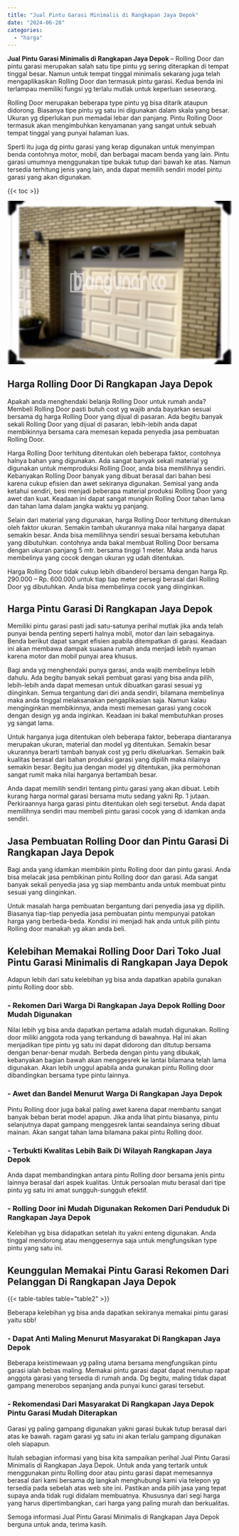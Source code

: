 ```yaml
---
title: "Jual Pintu Garasi Minimalis di Rangkapan Jaya Depok"
date: "2024-06-28"
categories: 
  - "harga"
---
```


**Jual Pintu Garasi Minimalis di Rangkapan Jaya Depok** – Rolling Door dan pintu garasi merupakan salah satu tipe pintu yg sering diterapkan di tempat tinggal besar. Namun untuk tempat tinggal minimalis sekarang juga telah mengaplikasikan Rolling Door dan termasuk pintu garasi. Kedua benda ini terlampau memiliki fungsi yg terlalu mutlak untuk keperluan seseorang.

Rolling Door merupakan beberapa type pintu yg bisa ditarik ataupun didorong. Biasanya tipe pintu yg satu ini digunakan dalam skala yang besar. Ukuran yg diperlukan pun memadai lebar dan panjang. Pintu Rolling Door termasuk akan mengimbuhkan kenyamanan yang sangat untuk sebuah tempat tinggal yang punyai halaman luas.

Sperti itu juga dg pintu garasi yang kerap digunakan untuk menyimpan benda contohnya motor, mobil, dan berbagai macam benda yang lain. Pintu garasi umumnya menggunakan tipe bukak tutup dari bawah ke atas. Namun tersedia terhitung jenis yang lain, anda dapat memilih sendiri model pintu garasi yang akan digunakan.

{{< toc >}}

![Jual Pintu Garasi Minimalis di Rangkapan Jaya Depok](/images/pintu-garasi-67.png)

## Harga Rolling Door Di Rangkapan Jaya Depok

Apakah anda menghendaki belanja Rolling Door untuk rumah anda? Membeli Rolling Door pasti butuh cost yg wajib anda bayarkan sesuai bersama dg harga Rolling Door yang dijual di pasaran. Ada begitu banyak sekali Rolling Door yang dijual di pasaran, lebih-lebih anda dapat membikinnya bersama cara memesan kepada penyedia jasa pembuatan Rolling Door.

Harga Rolling Door terhitung ditentukan oleh beberapa faktor, contohnya halnya bahan yang digunakan. Ada sangat banyak sekali material yg digunakan untuk memproduksi Rolling Door, anda bisa memilihnya sendiri. Kebanyakan Rolling Door banyak yang dibuat berasal dari bahan besi karena cukup efisien dan awet sekiranya digunakan. Semisal yang anda ketahui sendiri, besi menjadi beberapa material produksi Rolling Door yang awet dan kuat. Keadaan ini dapat sangat mungkin Rolling Door tahan lama dan tahan lama dalam jangka waktu yg panjang.

Selain dari material yang digunakan, harga Rolling Door terhitung ditentukan oleh faktor ukuran. Semakin tambah ukurannya maka nilai harganya dapat semakin besar. Anda bisa memilihnya sendiri sesuai bersama kebutuhan yang dibutuhkan. contohnya anda bakal membuat Rolling Door bersama dengan ukuran panjang 5 mtr. bersama tinggi 1 meter. Maka anda harus membelinya yang cocok dengan ukuran yg udah ditentukan.

Harga Rolling Door tidak cukup lebih dibanderol bersama dengan harga Rp. 290.000 – Rp. 600.000 untuk tiap tiap meter persegi berasal dari Rolling Door yg dibutuhkan. Anda bisa membelinya cocok yang diinginkan.

## Harga Pintu Garasi Di Rangkapan Jaya Depok

Memiliki pintu garasi pasti jadi satu-satunya perihal mutlak jika anda telah punyai benda penting seperti halnya mobil, motor dan lain sebagainya. Benda berikut dapat sangat efisien apabila ditempatkan di garasi. Keadaan ini akan membawa dampak suasana rumah anda menjadi lebih nyaman karena motor dan mobil punyai area khusus.

Bagi anda yg menghendaki punya garasi, anda wajib membelinya lebih dahulu. Ada begitu banyak sekali pembuat garasi yang bisa anda pilih, lebih-lebih anda dapat memesan untuk dibuatkan garasi sesuai yg diinginkan. Semua tergantung dari diri anda sendiri, bilamana membelinya maka anda tinggal melaksanakan pengaplikasian saja. Namun kalau menginginkan membikinnya, anda mesti memesan garasi yang cocok dengan design yg anda inginkan. Keadaan ini bakal membutuhkan proses yg sangat lama.

Untuk harganya juga ditentukan oleh beberapa faktor, beberapa diantaranya merupakan ukuran, material dan model yg ditentukan. Semakin besar ukurannya berarti tambah banyak cost yg perlu dikeluarkan. Semakin baik kualitas berasal dari bahan produksi garasi yang dipilih maka nilainya semakin besar. Begitu jua dengan model yg ditentukan, jika permohonan sangat rumit maka nilai harganya bertambah besar.

Anda dapat memilih sendiri tentang pintu garasi yang akan dibuat. Lebih kurang harga normal garasi bersama mutu sedang yakni Rp. 1 jutaan. Perkiraannya harga garasi pintu ditentukan oleh segi tersebut. Anda dapat memilihnya sendiri mau membeli pintu garasi cocok yang di idamkan anda sendiri.

## Jasa Pembuatan Rolling Door dan Pintu Garasi Di Rangkapan Jaya Depok

Bagi anda yang idamkan membikin pintu Rolling door dan pintu garasi. Anda bisa melacak jasa pembikinan pintu Rolling door dan garasi. Ada sangat banyak sekali penyedia jasa yg siap membantu anda untuk membuat pintu sesuai yang diinginkan.

Untuk masalah harga pembuatan bergantung dari penyedia jasa yg dipilih. Biasanya tiap-tiap penyedia jasa pembuatan pintu mempunyai patokan harga yang berbeda-beda. Kondisi ini menjadi hak anda untuk pilih pintu Rolling door manakah yg akan anda beli.

## Kelebihan Memakai Rolling Door Dari Toko Jual Pintu Garasi Minimalis di Rangkapan Jaya Depok

Adapun lebih dari satu kelebihan yg bisa anda dapatkan apabila gunakan pintu Rolling door sbb.

### \- Rekomen Dari Warga Di Rangkapan Jaya Depok Rolling Door Mudah Digunakan

Nilai lebih yg bisa anda dapatkan pertama adalah mudah digunakan. Rolling door miliki anggota roda yang terkandung di bawahnya. Hal ini akan menjadikan tipe pintu yg satu ini dapat didorong dan ditutup bersama dengan benar-benar mudah. Berbeda dengan pintu yang dibukak, kebanyakan bagian bawah akan menggesrek ke lantai bilamana telah lama digunakan. Akan lebih unggul apabila anda gunakan pintu Rolling door dibandingkan bersama type pintu lainnya.

### \- Awet dan Bandel Menurut Warga Di Rangkapan Jaya Depok

Pintu Rolling door juga bakal paling awet karena dapat membantu sangat banyak beban berat model apapun. Jika anda lihat pintu biasanya, pintu selanjutnya dapat gampang menggesrek lantai seandainya sering dibuat mainan. Akan sangat tahan lama bilamana pakai pintu Rolling door.

### \- Terbukti Kwalitas Lebih Baik Di Wilayah Rangkapan Jaya Depok

Anda dapat membandingkan antara pintu Rolling door bersama jenis pintu lainnya berasal dari aspek kualitas. Untuk persoalan mutu berasal dari tipe pintu yg satu ini amat sungguh-sungguh efektif.

### \- Rolling Door ini Mudah Digunakan Rekomen Dari Penduduk Di Rangkapan Jaya Depok

Kelebihan yg bisa didapatkan setelah itu yakni enteng digunakan. Anda tinggal mendorong atau menggesernya saja untuk mengfungsikan type pintu yang satu ini.

## Keunggulan Memakai Pintu Garasi Rekomen Dari Pelanggan Di Rangkapan Jaya Depok

{{< table-tables table="table2" >}}

Beberapa kelebihan yg bisa anda dapatkan sekiranya memakai pintu garasi yaitu sbb!

### \- Dapat Anti Maling Menurut Masyarakat Di Rangkapan Jaya Depok

Beberapa keistimewaan yg paling utama bersama mengfungsikan pintu garasi ialah bebas maling. Memakai pintu garasi dapat dapat menutup rapat anggota garasi yang tersedia di rumah anda. Dg begitu, maling tidak dapat gampang menerobos sepanjang anda punyai kunci garasi tersebut.

### \- Rekomendasi Dari Masyarakat Di Rangkapan Jaya Depok Pintu Garasi Mudah Diterapkan

Garasi yg paling gampang digunakan yakni garasi bukak tutup berasal dari atas ke bawah. ragam garasi yg satu ini akan terlalu gampang digunakan oleh siapapun.

Itulah sebagian informasi yang bisa kita sampaikan perihal Jual Pintu Garasi Minimalis di Rangkapan Jaya Depok. Untuk anda yang tertarik untuk menggunakan pintu Rolling door atau pintu garasi dapat memesannya berasal dari kami bersama dg langkah menghubungi kami via telepon yg tersedia pada sebelah atas web site ini. Pastikan anda pilih jasa yang tepat supaya anda tidak rugi didalam membuatnya. Khususnya dari segi harga yang harus dipertimbangkan, cari harga yang paling murah dan berkualitas.

Semoga informasi Jual Pintu Garasi Minimalis di Rangkapan Jaya Depok berguna untuk anda, terima kasih.
